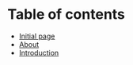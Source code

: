 
# Table of contents

* [Initial page](README.md)
* [About](CODE_OF_CONDUCT.md)
* [Introduction](INTRODUCTION.md)
